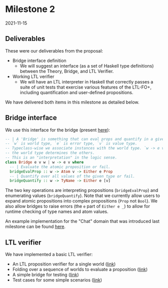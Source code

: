 # Milestone 2
2021-11-15

## Deliverables

These were our deliverables from the proposal:

* Bridge interface definition
  * We will suggest an interface (as a set of Haskell type definitions) between the Theory, Bridge, and LTL Verifier.
* Working LTL verifier
  * We will have an LTL interpreter in Haskell that correctly passes a suite of unit tests that exercise various features of the LTL-FO+, including quantification and user-defined propositions.

We have delivered both items in this milestone as detailed below.

## Bridge interface

We use this interface for the bridge (present [here](https://github.com/ejconlon/ltlspec/blob/master/src/Ltlspec/Types.hs#L144)):

```haskell
-- | A 'Bridge' is something that can eval props and quantify in a given world.
-- `w` is world type, `e` is error type, `v` is value type.
-- Typeclass-wise we associate instances with the world type. `w -> e v` means
-- the world type determines the others.
-- This is an "interpretation" in the logic sense.
class Bridge e v w | w -> e v where
  -- | Evaluate the atomic proposition or fail.
  bridgeEvalProp :: w -> Atom v -> Either e Prop
  -- | Quantify over all values of the given type or fail.
  bridgeQuantify :: w -> TyName -> Either e [v]
```

The two key operations are interpreting propositions (`bridgeEvalProp`) and enumerating values (`bridgeQuantify`). Note that we currently allow users to expand atomic propositions into complex propositions (`Prop` not `Bool`). We also allow bridges to raise errors (the `e` part of `Either e _`) to allow for runtime checking of type names and atom values.

An example implementation for the "Chat" domain that was introduced last milestone can be found [here](https://github.com/ejconlon/ltlspec/blob/18489478c18e564184d11b5ed54e2d80c71676d9/src/Ltlspec/Models/Chat.hs#L265).

## LTL verifier

We have implemented a basic LTL verifier:

* An LTL proposition verifier for a single world ([link](https://github.com/ejconlon/ltlspec/blob/master/src/Ltlspec.hs#L206))
* Folding over a sequence of worlds to evaluate a proposition ([link](https://github.com/ejconlon/ltlspec/blob/master/src/Ltlspec.hs#L322))
* A simple bridge for testing ([link](https://github.com/ejconlon/ltlspec/blob/master/src/Ltlspec/Test/Main.hs#L61))
* Test cases for some simple scenarios ([link](https://github.com/ejconlon/ltlspec/blob/master/src/Ltlspec/Test/Main.hs#L103))
